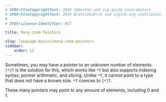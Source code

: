 ```yaml
---
# SPDX-FileCopyrightText: 2020 Sobeston and zig.guide contributors
# SPDX-FileCopyrightText: 2024 BratishkaErik and zigtut.org contributors
#
# SPDX-License-Identifier: MIT

title: Many-item Pointers

slug: language-basics/many-item-pointers
sidebar:
    order: 13
---
```


Sometimes, you may have a pointer to an unknown number of elements. `[*]T` is
the solution for this, which works like `*T` but also supports indexing syntax,
pointer arithmetic, and slicing. Unlike `*T`, it cannot point to a type that
does not have a known size. `*T` coerces to `[*]T`.

These many pointers may point to any amount of elements, including 0 and 1.
